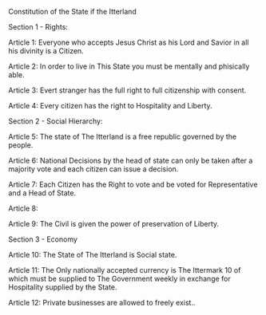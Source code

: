 Constitution of the State if the Itterland

Section 1 - Rights:

Article 1: Everyone who accepts Jesus Christ as his Lord and Savior in all his divinity is a Citizen.

Article 2: In order to live in This State you must be mentally and phisically able.

Article 3: Evert stranger has the full right to full citizenship with consent.

Article 4: Every citizen has the right to Hospitality and Liberty.

Section 2 - Social Hierarchy:

Article 5: The state of The Itterland is a free republic governed by the people.

Article 6: National Decisions by the head of state can only be taken after a majority vote and each citizen can issue a decision.

Article 7: Each Citizen has the Right to vote and be voted for Representative and a Head of State.

Article 8: 

Article 9: The Civil is given the power of preservation of Liberty.

Section 3 - Economy

Article 10: The State of The Itterland is Social state.

Article 11: The Only nationally accepted currency is The Ittermark 10 of which must be supplied to The Government weekly in exchange for Hospitality supplied by the State.

Article 12: Private businesses are allowed to freely exist..
